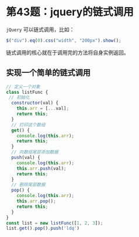 # 第43题：jquery的链式调用

`jQuery` 可以链式调用，比如：

```js
$("div").eq(0).css("width", "200px").show();
```

链式调用的核心就在于调用完的方法将自身实例返回。

## 实现一个简单的链式调用

```js
// 定义一个对象
class listFunc {
 // 初始化
  constructor(val) {
    this.arr = [...val];
    return this;
  }
  // 打印这个数组
  get() {
    console.log(this.arr);
    return this;
  }
  // 向数组尾部添加数据
  push(val) {
    console.log(this.arr);
    this.arr.push(val);
    return this;
  }
  // 删除尾部数据
  pop() {
    console.log(this.arr);
    this.arr.pop();
    return this;
  }
}
const list = new listFunc([1, 2, 3]);
list.get().pop().push('ldq')
```
